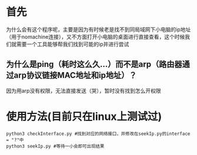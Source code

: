 # 首先
为什么会有这个程序呢，主要是因为有时候老是找不到同局域网下小电脑的ip地址（用于nomachine连接），又不方面打开小电脑的桌面进行直接查看，这个时候我们就需要一个工具能够帮我们找到可能的ip并进行尝试

## 为什么是ping（耗时这么久...）而不是arp（路由器通过arp协议链接MAC地址和ip地址）？
因为用arp没有权限，无法直接发送（哭），暂时没有找到怎么开权限

# 使用方法(目前只在linux上测试过)
```shell
python3 checkInterface.py #找到对应的网络接口，并修改在seekIp.py的interface = "?"中
python3 seekIp.py #等待一小会即可出现结果
```